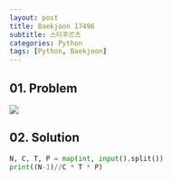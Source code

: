 ```yaml
---
layout: post
title: Baekjoon 17496
subtitle: 스타후르츠
categories: Python
tags: [Python, Baekjoon]
---
```


## 01. Problem

<img src="https://github.com/WoojinJeonkr/WoojinJeonkr.github.io/blob/main/assets/images/post_image/baekjoon/baekjoon_17496.png?raw=true">

## 02. Solution

```Python
N, C, T, P = map(int, input().split())
print((N-1)//C * T * P)
```
